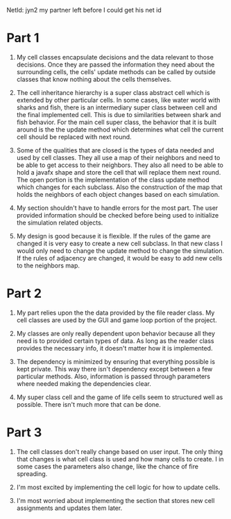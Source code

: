 NetId: jyn2 my partner left before I could get his net id

# Part 1

1. My cell classes encapsulate decisions and the data relevant to those decisions. 
Once they are passed the information they need about the surrounding cells, the cells' update methods can be called by outside classes that know nothing about the cells themselves.

2. The cell inheritance hierarchy is a super class abstract cell which is extended by other particular cells.
In some cases, like water world with sharks and fish, there is an intermediary super class between cell and the final implemented cell.
This is due to similarities between shark and fish behavior. 
For the main cell super class, the behavior that it is built around is the the update method which determines what cell the current cell should be replaced with next round.

3. Some of the qualities that are closed is the types of data needed and used by cell classes.
They all use a map of their neighbors and need to be able to get access to their neighbors.
They also all need to be able to hold a javafx shape and store the cell that will replace them next round.
The open portion is the implementation of the class update method which changes for each subclass.
Also the construction of the map that holds the neighbors of each object changes based on each simulation.

4. My section shouldn't have to handle errors for the most part.
The user provided information should be checked before being used to initialize the simulation related objects.

5. My design is good because it is flexible. 
If the rules of the game are changed it is very easy to create a new cell subclass.
In that new class I would only need to change the update method to change the simulation.
If the rules of adjacency are changed, it would be easy to add new cells to the neighbors map.

# Part 2

1. My part relies upon the the data provided by the file reader class. 
My cell classes are used by the GUI and game loop portion of the project.

2. My classes are only really dependent upon behavior because all they need is to provided certain types of data.
As long as the reader class provides the necessary info, it doesn't matter how it is implemented.

3. The dependency is minimized by ensuring that everything possible is kept private.
This way there isn't dependency except between a few particular methods.
Also, information is passed through parameters where needed making the dependencies clear.

4. My super class cell and the game of life cells seem to structured well as possible. 
There isn't much more that can be done.

# Part 3

1. The cell classes don't really change based on user input. 
The only thing that changes is what cell class is used and how many cells to create.
I in some cases the parameters also change, like the chance of fire spreading. 

2. I'm most excited by implementing the cell logic for how to update cells.

3. I'm most worried about implementing the section that stores new cell assignments and updates them later.